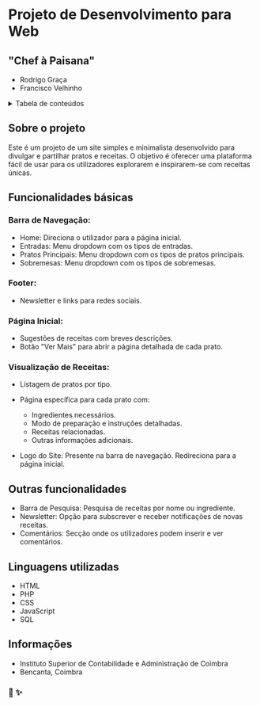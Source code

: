 # Projeto de Desenvolvimento para Web
## "Chef à Paisana"

* Rodrigo Graça
* Francisco Velhinho

<details>
<summary>Tabela de conteúdos</summary>

- [Sobre o projeto](#sobre-o-projeto)
- [Funcionalidades Básicas](#funcionalidades-básicas)
  - [Barra de navegação](#barra-de-navegação)
  - [Footer](#footer)
  - [Página Inicial](#página-inicial)
  - [Visualização de Receitas](#visualização-de-receitas)
- [Outras Funcionalidades](#outras-funcionalidades)
- [Linguagens Utilizadas](#linguagens-utilizadas)
- [Informações](#informações)

</details>

## Sobre o projeto
Este é um projeto de um site simples e minimalista desenvolvido para divulgar e partilhar pratos e receitas. O objetivo é oferecer uma plataforma fácil de usar para os utilizadores explorarem e inspirarem-se com receitas únicas.

## Funcionalidades básicas
### Barra de Navegação: 
  * Home: Direciona o utilizador para a página inicial.
  * Entradas: Menu dropdown com os tipos de entradas.
  * Pratos Principais: Menu dropdown com os tipos de pratos principais.
  * Sobremesas: Menu dropdown com os tipos de sobremesas.

### Footer: 
* Newsletter e links para redes sociais.

### Página Inicial:
  * Sugestões de receitas com breves descrições.
  * Botão "Ver Mais" para abrir a página detalhada de cada prato.

### Visualização de Receitas:
  * Listagem de pratos por tipo.
  * Página específica para cada prato com:
    * Ingredientes necessários.
    * Modo de preparação e instruções detalhadas.
    * Receitas relacionadas.
    * Outras informações adicionais.

* Logo do Site: Presente na barra de navegação. Redireciona para a página inicial.

## Outras funcionalidades
* Barra de Pesquisa: Pesquisa de receitas por nome ou ingrediente.
* Newsletter: Opção para subscrever e receber notificações de novas receitas.
* Comentários: Secção onde os utilizadores podem inserir e ver comentários.

## Linguagens utilizadas
* HTML
* PHP
* CSS
* JavaScript
* SQL

## Informações
* Instituto Superior de Contabilidade e Administração de Coimbra
* Bencanta, Coimbra

### :fork_and_knife: :sparkles:

